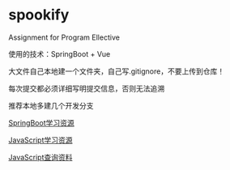 # spookify
Assignment for Program Ellective

使用的技术：SpringBoot + Vue

大文件自己本地建一个文件夹，自己写.gitignore，不要上传到仓库！

每次提交都必须详细写明提交信息，否则无法追溯

推荐本地多建几个开发分支

[SpringBoot学习资源](https://www.yuque.com/leifengyang/springboot3/vznmdeb4kgn90vrx)

[JavaScript学习资源](https://www.runoob.com/jsref/dom-obj-attributes.html)

[JavaScript查询资料](https://developer.mozilla.org/zh-CN/)

